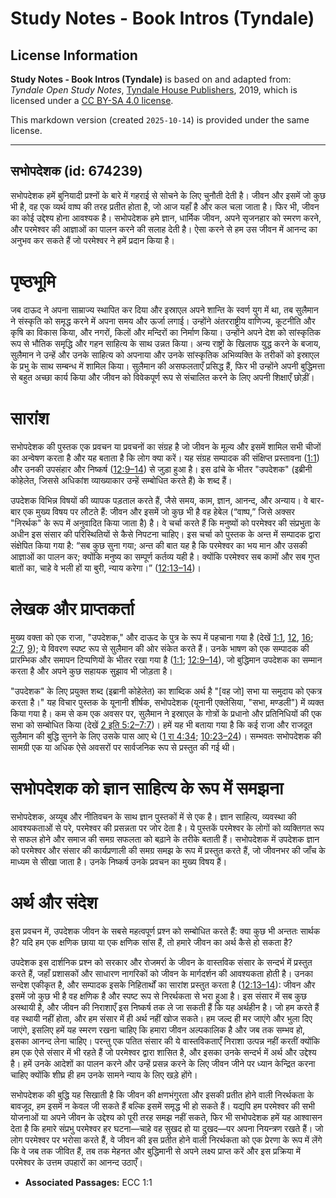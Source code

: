 # Study Notes - Book Intros (Tyndale)

## License Information

**Study Notes - Book Intros (Tyndale)** is based on and adapted from: _Tyndale Open Study Notes_, [Tyndale House Publishers](https://tyndaleopenresources.com/), 2019, which is licensed under a [CC BY-SA 4.0 license](https://creativecommons.org/licenses/by-sa/4.0/legalcode.en).

This markdown version (created `2025-10-14`) is provided under the same license.



--------------------------------

## सभोपदेशक (id: 674239)

सभोपदेशक हमें बुनियादी प्रश्नों के बारे में गहराई से सोचने के लिए चुनौती देती है। जीवन और इसमें जो कुछ भी है, वह एक व्यर्थ वाष्प की तरह प्रतीत होता है, जो आज यहाँ है और कल चला जाता है। फिर भी, जीवन का कोई उद्देश्य होना आवश्यक है। सभोपदेशक हमे ज्ञान, धार्मिक जीवन, अपने सृजनहार को स्मरण करने, और परमेश्वर की आज्ञाओं का पालन करने की सलाह देती है। ऐसा करने से हम उस जीवन में आनन्द का अनुभव कर सकते हैं जो परमेश्वर ने हमें प्रदान किया है।

पृष्ठभूमि
=========

जब दाऊद ने अपना साम्राज्य स्थापित कर दिया और इस्राएल अपने शान्ति के स्वर्ण युग में था, तब सुलैमान ने संस्कृति को समृद्ध करने में अपना समय और ऊर्जा लगाई। उन्होंने अंतरराष्ट्रीय वाणिज्य, कूटनीति और कृषि का विकास किया, और नगरों, किलों और मन्दिरों का निर्माण किया। उन्होंने अपने देश को सांस्कृतिक रूप से भौतिक समृद्धि और गहन साहित्य के साथ उन्नत किया। अन्य राष्ट्रों के खिलाफ युद्ध करने के बजाय, सुलैमान ने उन्हें और उनके साहित्य को अपनाया और उनके सांस्कृतिक अभिव्यक्ति के तरीकों को इस्राएल के प्रभु के साथ सम्बन्ध में शामिल किया। सुलैमान की असफलताएँ प्रसिद्ध हैं, फिर भी उन्होंने अपनी बुद्धिमत्ता से बहुत अच्छा कार्य किया और जीवन को विवेकपूर्ण रूप से संचालित करने के लिए अपनी शिक्षाएँ छोड़ीं।

सारांश
======

सभोपदेशक की पुस्तक एक प्रवचन या प्रवचनों का संग्रह है जो जीवन के मूल्य और इसमें शामिल सभी चीजों का अन्वेषण करता है और यह बताता है कि लोग क्या करें। यह संग्रह सम्पादक की संक्षिप्त प्रस्तावना ([1:1](https://ref.ly/Eccl1:1)) और उनकी उपसंहार और निष्कर्ष ([12:9–14](https://ref.ly/Eccl12:9-Eccl12:14)) से जुड़ा हुआ है। इस ढांचे के भीतर "उपदेशक" (इब्रीनी कोहेलेत, जिससे अधिकांश व्याख्याकार उन्हें सम्बोधित करते हैं) के शब्द हैं।

उपदेशक विभिन्न विषयों की व्यापक पड़ताल करते हैं, जैसे समय, काम, ज्ञान, आनन्द, और अन्याय। वे बार\-बार एक मुख्य विषय पर लौटते हैं: जीवन और इसमें जो कुछ भी है वह हेबेल (“वाष्प,” जिसे अक्सर "निरर्थक" के रूप में अनुवादित किया जाता है) है। वे चर्चा करते हैं कि मनुष्यों को परमेश्वर की संप्रभुता के अधीन इस संसार की परिस्थितियों से कैसे निपटना चाहिए। इस चर्चा को पुस्तक के अन्त में सम्पादक द्वारा संक्षेपित किया गया है: “सब कुछ सुना गया; अन्त की बात यह है कि परमेश्वर का भय मान और उसकी आज्ञाओं का पालन कर; क्योंकि मनुष्य का सम्पूर्ण कर्तव्य यही है। क्योंकि परमेश्वर सब कामों और सब गुप्त बातों का, चाहे वे भली हों या बुरी, न्याय करेगा।” ([12:13–14](https://ref.ly/Eccl12:13-Eccl12:14))।

लेखक और प्राप्तकर्ता
====================

मुख्य वक्ता को एक राजा, "उपदेशक," और दाऊद के पुत्र के रूप में पहचाना गया है (देखें [1:1](https://ref.ly/Eccl1:1), [12](https://ref.ly/Eccl1:12), [16](https://ref.ly/Eccl1:16); [2:7](https://ref.ly/Eccl2:7), [9](https://ref.ly/Eccl2:9)); ये विवरण स्पष्ट रूप से सुलैमान की ओर संकेत करते हैं। उनके भाषण को एक सम्पादक की प्रारम्भिक और समापन टिप्पणियों के भीतर रखा गया है ([1:1](https://ref.ly/Eccl1:1); [12:9–14](https://ref.ly/Eccl12:9-Eccl12:14)), जो बुद्धिमान उपदेशक का सम्मान करता है और अपने कुछ सहायक सुझाव भी जोड़ता है।

"उपदेशक" के लिए प्रयुक्त शब्द (इब्रानी कोहेलेत) का शाब्दिक अर्थ है "\[वह जो] सभा या समुदाय को एकत्र करता है।" यह विचार पुस्तक के यूनानी शीर्षक, सभोपदेशक (यूनानी एक्लेसिया, "सभा, मण्डली") में व्यक्त किया गया है। कम से कम एक अवसर पर, सुलैमान ने इस्राएल के गोत्रों के प्रधानो और प्रतिनिधियों की एक सभा को सम्बोधित किया (देखें [2 इति 5:2–7:7](https://ref.ly/2Chr5:2-2Chr7:7))। हमें यह भी बताया गया है कि कई राजा और राजदूत सुलैमान की बुद्धि सुनने के लिए उसके पास आए थे ([1 रा 4:34](https://ref.ly/1Kgs4:34); [10:23–24](https://ref.ly/1Kgs10:23-1Kgs10:24))। सम्भवतः सभोपदेशक की सामग्री एक या अधिक ऐसे अवसरों पर सार्वजनिक रूप से प्रस्तुत की गई थी।

सभोपदेशक को ज्ञान साहित्य के रूप में समझना
==========================================

सभोपदेशक, अय्यूब और नीतिवचन के साथ ज्ञान पुस्तकों में से एक है। ज्ञान साहित्य, व्यवस्था की आवश्यकताओं से परे, परमेश्वर की प्रसन्नता पर जोर देता है। ये पुस्तकें परमेश्वर के लोगों को व्यक्तिगत रूप से सफल होने और समाज की समग्र सफलता को बढ़ाने के तरीके बताती हैं। सभोपदेशक में उपदेशक ज्ञान को परमेश्वर और संसार की कार्यप्रणाली की समग्र समझ के रूप में प्रस्तुत करते हैं, जो जीवनभर की जाँच के माध्यम से सीखा जाता है। उनके निष्कर्ष उनके प्रवचन का मुख्य विषय हैं।

अर्थ और संदेश
=============

इस प्रवचन में, उपदेशक जीवन के सबसे महत्वपूर्ण प्रश्न को सम्बोधित करते हैं: क्या कुछ भी अन्ततः सार्थक है? यदि हम एक क्षणिक छाया या एक क्षणिक सांस हैं, तो हमारे जीवन का अर्थ कैसे हो सकता है?

उपदेशक इस दार्शनिक प्रश्न को सरकार और रोजमर्रा के जीवन के वास्तविक संसार के सन्दर्भ में प्रस्तुत करते हैं, जहाँ प्रशासकों और साधारण नागरिकों को जीवन के मार्गदर्शन की आवश्यकता होती है। उनका सन्देश एकीकृत है, और सम्पादक इसके निहितार्थों का सारांश प्रस्तुत करता है ([12:13–14](https://ref.ly/Eccl12:13-Eccl12:14)): जीवन और इसमें जो कुछ भी है वह क्षणिक है और स्पष्ट रूप से निरर्थकता से भरा हुआ है। इस संसार में सब कुछ अस्थायी है, और जीवन की निराशाएँ इस निष्कर्ष तक ले जा सकती हैं कि यह अर्थहीन है। जो हम करते हैं वह स्थायी नहीं होता, और हम संसार में ही अर्थ नहीं खोज सकते। हम जल्द ही मर जाएंगे और भुला दिए जाएंगे, इसलिए हमें यह स्मरण रखना चाहिए कि हमारा जीवन अल्पकालिक है और जब तक सम्भव हो, इसका आनन्द लेना चाहिए। परन्तु एक पतित संसार की ये वास्तविकताएँ निराशा उत्पन्न नहीं करतीं क्योंकि हम एक ऐसे संसार में भी रहते हैं जो परमेश्वर द्वारा शासित है, और इसका उनके सन्दर्भ में अर्थ और उद्देश्य है। हमें उनके आदेशों का पालन करने और उन्हें प्रसन्न करने के लिए जीवन जीने पर ध्यान केन्द्रित करना चाहिए क्योंकि शीघ्र ही हम उनके सामने न्याय के लिए खड़े होंगे।

सभोपदेशक की बुद्धि यह सिखाती है कि जीवन की क्षणभंगुरता और इसकी प्रतीत होने वाली निरर्थकता के बावजूद, हम इसमें न केवल जी सकते हैं बल्कि इसमें समृद्ध भी हो सकते हैं। यद्यपि हम परमेश्वर की सभी योजनाओं या अपने जीवन के उद्देश्य को पूरी तरह समझ नहीं सकते, फिर भी सभोपदेशक हमें यह आश्वासन देता है कि हमारे संप्रभु परमेश्वर हर घटना—चाहे वह सुखद हो या दुखद—पर अपना नियन्त्रण रखते हैं। जो लोग परमेश्वर पर भरोसा करते हैं, वे जीवन की इस प्रतीत होने वाली निरर्थकता को एक प्रेरणा के रूप में लेंगे कि वे जब तक जीवित हैं, तब तक मेहनत और बुद्धिमानी से अपने लक्ष्य प्राप्त करें और इस प्रक्रिया में परमेश्वर के उत्तम उपहारों का आनन्द उठाएँ।

* **Associated Passages:** ECC 1:1

